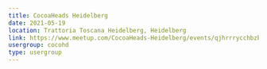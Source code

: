 ```yaml
---
title: CocoaHeads Heidelberg
date: 2021-05-19
location: Trattoria Toscana Heidelberg, Heidelberg
link: https://www.meetup.com/CocoaHeads-Heidelberg/events/qjhrrrycchbzb/
usergroup: cocohd
type: usergroup
---
```

